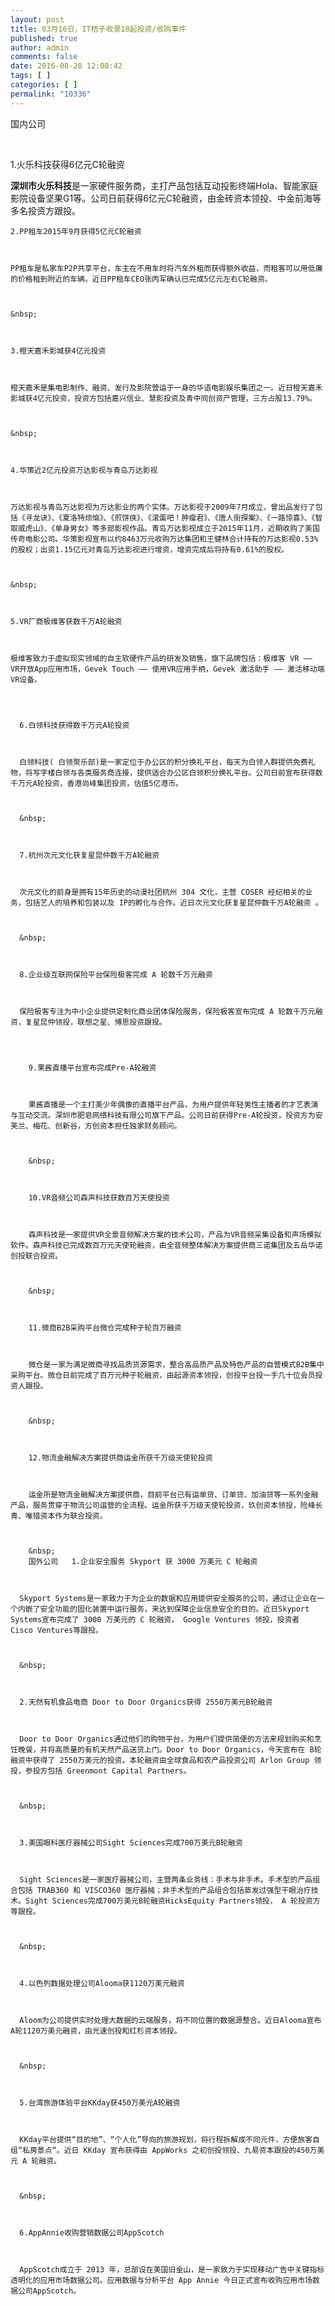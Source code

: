 ```yaml
---
layout: post
title: 03月16日，IT桔子收录18起投资/收购事件
published: true
author: admin
comments: false
date: 2016-08-28 12:08:42
tags: [ ]
categories: [ ]
permalink: "10336"
---
```

  国内公司   &nbsp; 

&nbsp;

1.火乐科技获得6亿元C轮融资

**深圳市火乐科技**是一家硬件服务商，主打产品包括互动投影终端Hola、智能家庭影院设备坚果G1等。公司日前获得6亿元C轮融资，由金砖资本领投、中金前海等多名投资方跟投。


  
    2.PP租车2015年9月获得5亿元C轮融资
  
  
  
    PP租车是私家车P2P共享平台，车主在不用车时将汽车外租而获得额外收益，而租客可以用低廉的价格租到附近的车辆。近日PP租车CEO张丙军确认已完成5亿元左右C轮融资。
  
  
  
    &nbsp;
  
  
  
    3.橙天嘉禾影城获4亿元投资
  
  
  
    橙天嘉禾是集电影制作、融资、发行及影院营运于一身的华语电影娱乐集团之一。近日橙天嘉禾影城获4亿元投资，投资方包括嘉兴信业、慧影投资及青中同创资产管理，三方占股13.79%。
  
  
  
    &nbsp;
  
  
  
    4.华策近2亿元投资万达影视与青岛万达影视
  
  
  
    万达影视与青岛万达影视为万达影业的两个实体。万达影视于2009年7月成立，曾出品发行了包括《寻龙诀》、《夏洛特烦恼》、《煎饼侠》、《滚蛋吧！肿瘤君》、《唐人街探案》、《一路惊喜》、《智取威虎山》、《单身男女》等多部影视作品。青岛万达影视成立于2015年11月，近期收购了美国传奇电影公司。华策影视宣布以约8463万元收购万达集团和王健林合计持有的万达影视0.53%的股权；出资1.15亿元对青岛万达影视进行增资，增资完成后将持有0.61%的股权。
  
  
  
    &nbsp;
  
  
  
    5.VR厂商极维客获数千万A轮融资
  
  
  
    极维客致力于虚拟现实领域的自主软硬件产品的研发及销售，旗下品牌包括：极维客 VR —— VR开放App应用市场，Gevek Touch —— 使用VR应用手柄，Gevek 激活助手 —— 激活移动端VR设备。
  
  
  
    
      6.白领科技获得数千万元A轮投资
    
    
    
      白领科技( 白领聚乐部)是一家定位于办公区的积分换礼平台，每天为白领人群提供免费礼物，将写字楼白领与各类服务商连接，提供适合办公区白领积分换礼平台。公司日前宣布获得数千万元A轮投资，香港尚峰集团投资，估值5亿港币。
    
    
    
      &nbsp;
    
    
    
      7.杭州次元文化获复星昆仲数千万A轮融资
    
    
    
      次元文化的前身是拥有15年历史的动漫社团杭州 304 文化，主营 COSER 经纪相关的业务，包括艺人的培养和包装以及 IP的孵化与合作。近日次元文化获复星昆仲数千万A轮融资 。
    
    
    
      &nbsp;
    
    
    
      8.企业级互联网保险平台保险极客完成 A 轮数千万元融资
    
    
    
      保险极客专注为中小企业提供定制化商业团体保险服务，保险极客宣布完成 A 轮数千万元融资，复星昆仲领投，联想之星、博思投资跟投。
    
    
    
      
        9.果酱直播平台宣布完成Pre-A轮融资
      
      
      
        果酱直播是一个主打美少年偶像的直播平台产品，为用户提供年轻男性主播者的才艺表演与互动交流。深圳市肥皂网络科技有限公司旗下产品。公司日前获得Pre-A轮投资，投资方为安芙兰、梅花、创新谷，方创资本担任独家财务顾问。
      
      
      
        &nbsp;
      
      
      
        10.VR音频公司森声科技获数百万天使投资
      
      
      
        森声科技是一家提供VR全景音频解决方案的技术公司，产品为VR音频采集设备和声场模拟软件。森声科技已完成数百万元天使轮融资，由全音频整体解决方案提供商三诺集团及五岳华诺创投联合投资。
      
      
      
        &nbsp;
      
      
      
        11.微商B2B采购平台微仓完成种子轮百万融资
      
      
      
        微仓是一家为满足微商寻找品质货源需求，整合高品质产品及特色产品的自营模式B2B集中采购平台。微仓日前完成了百万元种子轮融资，由起源资本领投，创投平台投一手几十位会员投资人跟投。
      
      
      
        &nbsp;
      
      
      
        12.物流金融解决方案提供商运金所获千万级天使轮投资
      
      
      
        运金所是物流金融解决方案提供商，目前平台已有运单贷、订单贷、加油贷等一系列金融产品，服务贯穿于物流公司运营的全流程。运金所获千万级天使轮投资，玖创资本领投，险峰长青、唯猎资本作为联合投资。
      
      
      
        &nbsp;
        国外公司   1.企业安全服务 Skyport 获 3000 万美元 C 轮融资
    
    
    
      Skyport Systems是一家致力于为企业的数据和应用提供安全服务的公司，通过让企业在一个内嵌了安全功能的固化装置中运行服务，来达到保障企业信息安全的目的。近日Skyport Systems宣布完成了 3000 万美元的 C 轮融资， Google Ventures 领投，投资者 Cisco Ventures等跟投。
    
    
    
      &nbsp;
    
    
    
      2.天然有机食品电商 Door to Door Organics获得 2550万美元B轮融资
    
    
    
      Door to Door Organics通过他们的购物平台，为用户们提供简便的方法来规划购买和烹饪晚餐，并将高质量的有机天然产品送货上门。Door to Door Organics，今天宣布在 B轮融资中获得了 2550万美元的投资。本轮融资由全球食品和农产品投资公司 Arlon Group 领投，参投方包括 Greenmont Capital Partners。
    
    
    
      &nbsp;
    
    
    
      3.美国眼科医疗器械公司Sight Sciences完成700万美元B轮融资
    
    
    
      Sight Sciences是一家医疗器械公司，主营两条业务线：手术与非手术。手术型的产品组合包括 TRAB360 和 VISCO360 医疗器械；非手术型的产品组合包括蒸发过强型干眼治疗技术。Sight Sciences完成700万美元B轮融资HicksEquity Partners领投， A 轮投资方等跟投。
    
    
    
      &nbsp;
    
    
    
      4.以色列数据处理公司Alooma获1120万美元融资
    
    
    
      Aloom为公司提供实时处理大数据的云端服务，将不同位置的数据源整合。近日Alooma宣布A轮1120万美元融资，由光速创投和红杉资本领投。
    
    
    
      &nbsp;
    
    
    
      5.台湾旅游体验平台KKday获450万美元A轮融资
    
    
    
      KKday平台提供“目的地”、“个人化”导向的旅游规划，将行程拆解成不同元件，方便旅客自组“私房景点“。近日 KKday 宣布获得由 AppWorks 之初创投领投、九易资本跟投的450万美元 A 轮融资。
    
    
    
      &nbsp;
    
    
    
      6.AppAnnie收购营销数据公司AppScotch
    
    
    
      AppScotch成立于 2013 年，总部设在美国旧金山，是一家致力于实现移动广告中关键指标透明化的应用市场数据公司。应用数据与分析平台 App Annie 今日正式宣布收购应用市场数据公司AppScotch。
     